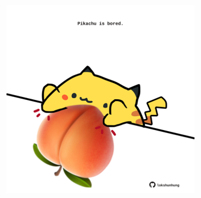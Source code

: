 <!-- built at 30/01/2021, 23:03:36 UTC -->
<p align="center">
  <img width="500" height="500" src="./ReadmeImage.svg">
</p>
